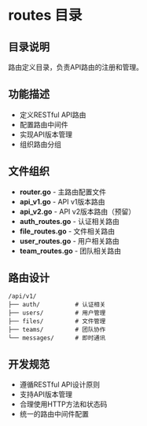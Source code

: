 # routes 目录

## 目录说明
路由定义目录，负责API路由的注册和管理。

## 功能描述
- 定义RESTful API路由
- 配置路由中间件
- 实现API版本管理
- 组织路由分组

## 文件组织
- **router.go** - 主路由配置文件
- **api_v1.go** - API v1版本路由
- **api_v2.go** - API v2版本路由（预留）
- **auth_routes.go** - 认证相关路由
- **file_routes.go** - 文件相关路由
- **user_routes.go** - 用户相关路由
- **team_routes.go** - 团队相关路由

## 路由设计
```
/api/v1/
├── auth/          # 认证相关
├── users/         # 用户管理
├── files/         # 文件管理
├── teams/         # 团队协作
└── messages/      # 即时通讯
```

## 开发规范
- 遵循RESTful API设计原则
- 支持API版本管理
- 合理使用HTTP方法和状态码
- 统一的路由中间件配置